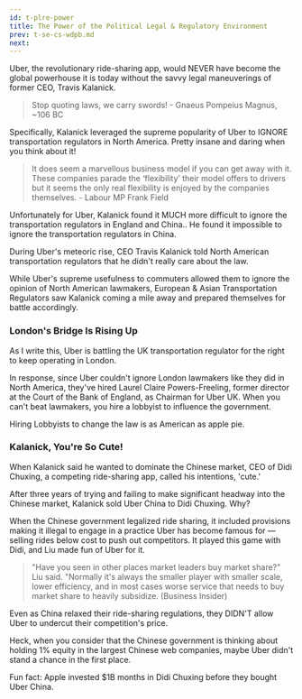 ```yaml
---
id: t-plre-power
title: The Power of the Political Legal & Regulatory Environment
prev: t-se-cs-wdpb.md
next: 
---
```


Uber, the revolutionary ride-sharing app, would NEVER have become the global powerhouse it is today without the savvy legal maneuverings of former CEO, Travis Kalanick.

> Stop quoting laws, we carry swords! - Gnaeus Pompeius Magnus, ~106 BC

Specifically, Kalanick leveraged the supreme popularity of Uber to IGNORE  transportation regulators in North America. Pretty insane and daring when you think about it!

> It does seem a marvellous business model if you can get away with it. These companies parade the ‘flexibility’ their model offers to drivers but it seems the only real flexibility is enjoyed by the companies themselves. - Labour MP Frank Field

Unfortunately for Uber, Kalanick found it MUCH more difficult to ignore the transportation regulators in England and China.. He found it impossible to ignore the transportation regulators in China.

During Uber's meteoric rise, CEO Travis Kalanick told North American transportation regulators that he didn't really care about the law.

While Uber's supreme usefulness to commuters allowed them to ignore the opinion of North American lawmakers, European & Asian Transportation Regulators saw Kalanick coming a mile away and prepared themselves for battle accordingly.

### London's Bridge Is Rising Up

As I write this, Uber is battling the UK transportation regulator for the right to keep operating in London.

In response, since Uber couldn't ignore London lawmakers like they did in North America, they've hired Laurel Claire Powers-Freeling, former director at the Court of the Bank of England, as Chairman for Uber UK. When you can't beat lawmakers, you hire a lobbyist to influence the government.

Hiring Lobbyists to change the law is as American as apple pie.

### Kalanick, You're So Cute!

When Kalanick said he wanted to dominate the Chinese market, CEO of Didi Chuxing, a competing ride-sharing app, called his intentions, 'cute.'

After three years of trying and failing to make significant headway into the Chinese market, Kalanick sold Uber China to Didi Chuxing. Why?

When the Chinese government legalized ride sharing, it included provisions making it illegal to engage in a practice Uber has become famous for — selling rides below cost to push out competitors. It played this game with Didi, and Liu made fun of Uber for it.

> "Have you seen in other places market leaders buy market share?" Liu said. "Normally it's always the smaller player with smaller scale, lower efficiency, and in most cases worse service that needs to buy market share to heavily subsidize. (Business Insider)

Even as China relaxed their ride-sharing regulations, they DIDN'T allow Uber to undercut their competition's price.

Heck, when you consider that the Chinese government is thinking about holding 1% equity in the largest Chinese web companies, maybe Uber didn't stand a chance in the first place.

Fun fact: Apple invested $1B months in Didi Chuxing before they bought Uber China.
